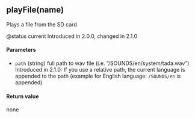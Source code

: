 <!-- This file was generated by the script. Do not edit it, any changes will be lost! -->

## playFile(name)



Plays a file from the SD card 

@status current Introduced in 2.0.0, changed in 2.1.0


#### Parameters

* `path` (string) full path to wav file (i.e. “/SOUNDS/en/system/tada.wav”)
Introduced in 2.1.0: If you use a relative path, the current language is appended
to the path (example for English language: `/SOUNDS/en` is appended)



#### Return value

none

